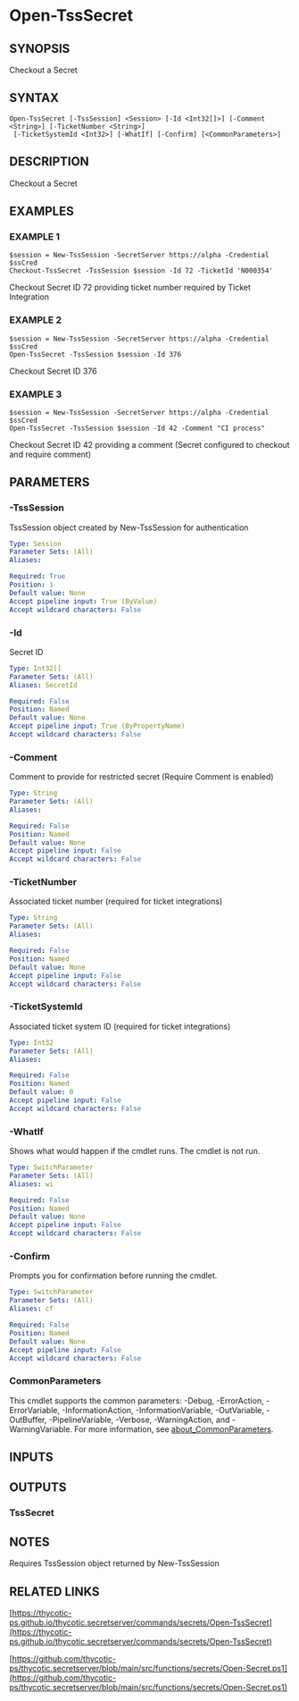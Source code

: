 # Open-TssSecret

## SYNOPSIS
Checkout a Secret

## SYNTAX

```
Open-TssSecret [-TssSession] <Session> [-Id <Int32[]>] [-Comment <String>] [-TicketNumber <String>]
 [-TicketSystemId <Int32>] [-WhatIf] [-Confirm] [<CommonParameters>]
```

## DESCRIPTION
Checkout a Secret

## EXAMPLES

### EXAMPLE 1
```
$session = New-TssSession -SecretServer https://alpha -Credential $ssCred
Checkout-TssSecret -TssSession $session -Id 72 -TicketId 'N000354'
```

Checkout Secret ID 72 providing ticket number required by Ticket Integration

### EXAMPLE 2
```
$session = New-TssSession -SecretServer https://alpha -Credential $ssCred
Open-TssSecret -TssSession $session -Id 376
```

Checkout Secret ID 376

### EXAMPLE 3
```
$session = New-TssSession -SecretServer https://alpha -Credential $ssCred
Open-TssSecret -TssSession $session -Id 42 -Comment "CI process"
```

Checkout Secret ID 42 providing a comment (Secret configured to checkout and require comment)

## PARAMETERS

### -TssSession
TssSession object created by New-TssSession for authentication

```yaml
Type: Session
Parameter Sets: (All)
Aliases:

Required: True
Position: 1
Default value: None
Accept pipeline input: True (ByValue)
Accept wildcard characters: False
```

### -Id
Secret ID

```yaml
Type: Int32[]
Parameter Sets: (All)
Aliases: SecretId

Required: False
Position: Named
Default value: None
Accept pipeline input: True (ByPropertyName)
Accept wildcard characters: False
```

### -Comment
Comment to provide for restricted secret (Require Comment is enabled)

```yaml
Type: String
Parameter Sets: (All)
Aliases:

Required: False
Position: Named
Default value: None
Accept pipeline input: False
Accept wildcard characters: False
```

### -TicketNumber
Associated ticket number (required for ticket integrations)

```yaml
Type: String
Parameter Sets: (All)
Aliases:

Required: False
Position: Named
Default value: None
Accept pipeline input: False
Accept wildcard characters: False
```

### -TicketSystemId
Associated ticket system ID (required for ticket integrations)

```yaml
Type: Int32
Parameter Sets: (All)
Aliases:

Required: False
Position: Named
Default value: 0
Accept pipeline input: False
Accept wildcard characters: False
```

### -WhatIf
Shows what would happen if the cmdlet runs.
The cmdlet is not run.

```yaml
Type: SwitchParameter
Parameter Sets: (All)
Aliases: wi

Required: False
Position: Named
Default value: None
Accept pipeline input: False
Accept wildcard characters: False
```

### -Confirm
Prompts you for confirmation before running the cmdlet.

```yaml
Type: SwitchParameter
Parameter Sets: (All)
Aliases: cf

Required: False
Position: Named
Default value: None
Accept pipeline input: False
Accept wildcard characters: False
```

### CommonParameters
This cmdlet supports the common parameters: -Debug, -ErrorAction, -ErrorVariable, -InformationAction, -InformationVariable, -OutVariable, -OutBuffer, -PipelineVariable, -Verbose, -WarningAction, and -WarningVariable. For more information, see [about_CommonParameters](http://go.microsoft.com/fwlink/?LinkID=113216).

## INPUTS

## OUTPUTS

### TssSecret
## NOTES
Requires TssSession object returned by New-TssSession

## RELATED LINKS

[https://thycotic-ps.github.io/thycotic.secretserver/commands/secrets/Open-TssSecret](https://thycotic-ps.github.io/thycotic.secretserver/commands/secrets/Open-TssSecret)

[https://github.com/thycotic-ps/thycotic.secretserver/blob/main/src/functions/secrets/Open-Secret.ps1](https://github.com/thycotic-ps/thycotic.secretserver/blob/main/src/functions/secrets/Open-Secret.ps1)

